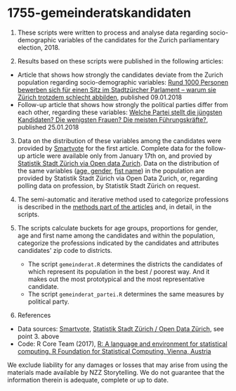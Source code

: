 # 1755-gemeinderatskandidaten

1. These scripts were written to process and analyse data regarding socio-demographic variables of the candidates for the Zurich parliamentary election, 2018.

2. Results based on these scripts were published in the following articles:
  * Article that shows how strongly the candidates deviate from the Zurich population regarding socio-demographic variables: [Rund 1000 Personen bewerben sich für einen Sitz im Stadtzürcher Parlament – warum sie Zürich trotzdem schlecht abbilden](https://nzz.ch/ld.1341817), published 09.01.2018
  * Follow-up article that shows how strongly the political parties differ from each other, regarding these variables: [Welche Partei stellt die jüngsten Kandidaten? Die wenigsten Frauen? Die meisten Führungskräfte?](https://nzz.ch/ld.1346145), published 25.01.2018

3. Data on the distribution of these variables among the candidates were provided by [Smartvote](https://www.smartvote.ch/) for the first article. Complete data for the follow-up article were available only from January 17th on, and provied by [Statistik Stadt Zürich via Open data Zurich](https://data.stadt-zuerich.ch/dataset/politik-gemeinderatswahlen-2018-alle-kandidierenden). Data on the distribution of the same variables ([age, gender](https://data.stadt-zuerich.ch/dataset/bev_monat_bestand_quartier_geschl_ag_herkunft_seit2013_od3250), [fist name](https://data.stadt-zuerich.ch/dataset/bev_bestand_vornamen_jahrgang_geschlecht_od3701)) in the population are provided by Statistik Stadt Zürich via Open Data Zurich, or, regarding polling data on profession, by Statistik Stadt Zürich on request.

4. The semi-automatic and iterative method used to categorize professions is described in the [methods part of the articles](https://www.nzz.ch/zuerich/wer-sind-die-kandidierenden-fur-den-zurcher-gemeinderat-ld.1341817#subtitle-die-methodik-im-detail) and, in detail, in the scripts.

5. The scripts calculate buckets for age groups, proportions for gender, age and first name among the candidates and within the population, categorize the professions indicated by the candidates and attributes candidates' zip code to districts. 
   * The script `gemeinderat.R` determines the districts the candidates of which represent its population in the best / poorest way. And it makes out the most prototypical and the most representative candidate. 
   * The script `gemeinderat_partei.R` determines the same measures by political party.
  
6. References
  * Data sources: [Smartvote](https://www.smartvote.ch/), [Statistik Stadt Zürich / Open Data Zürich](https://data.stadt-zuerich.ch/), see point 3. above
  * Code: R Core Team (2017), [R: A language and environment for statistical computing. R Foundation for Statistical Computing, Vienna, Austria](http://www.R-project.org)


We exclude liability for any damages or losses that may arise from using the materials made available by NZZ Storytelling. We do not guarantee that the information therein is adequate, complete or up to date.
